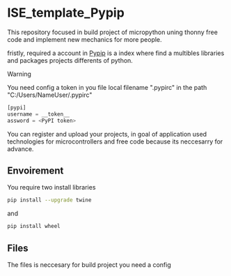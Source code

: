 # ISE_template_Pypip

This repository focused in build project of micropython uning thonny free code and implement new mechanics for more people. 

fristly, required a account in [Pypip](https://pypi.org/account/login/) is a index where find a multibles libraries and packages projects differents of python. 

> [!WARNING]  
> You need config a token in you file local filename ".pypirc" in the path "C:/Users/NameUser/.pypirc"
> ```python
> [pypi]
> username = __token__
> assword = <PyPI token>
> ```


You can register and upload your projects, in goal of application used technologies for microcontrollers and free code because its neccesarry for advance. 

## Envoirement

You require two install libraries 

```bash
pip install --upgrade twine
```

and 

```bash
pip install wheel
```

## Files 

The files is neccesary for build project you need a config 